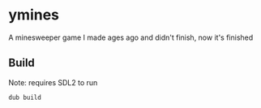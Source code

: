 # ymines
A minesweeper game I made ages ago and didn't finish, now it's finished

## Build
Note: requires SDL2 to run

```
dub build
```
